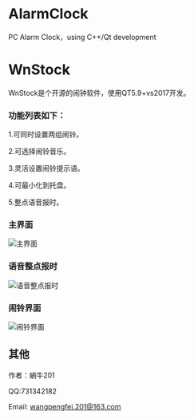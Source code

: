 # AlarmClock
PC Alarm Clock，using C++/Qt  development

# WnStock
WnStock是个开源的闹钟软件，使用QT5.9+vs2017开发。

### 功能列表如下：

1.可同时设置两组闹铃。

2.可选择闹铃音乐。

3.灵活设置闹铃提示语。

4.可最小化到托盘。

5.整点语音报时。



### 主界面
![主界面](https://img-blog.csdnimg.cn/20190430180542450.png)

### 语音整点报时
![语音整点报时](https://img-blog.csdnimg.cn/20190430180554346.png)

### 闹铃界面
![闹铃界面](https://img-blog.csdnimg.cn/20190430180608421.png)

## 其他

作者：蜗牛201

QQ:731342182

Email: wangpengfei.201@163.com
